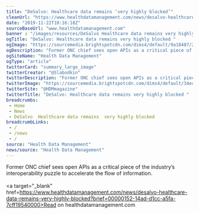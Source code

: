 ```yaml
--- 
title: "DeSalvo: Healthcare data remains ‘very highly blocked’"
cleanUrl: "https://www.healthdatamanagement.com/news/desalvo-healthcare-data-remains-very-highly-blocked?brief=00000152-14ad-d1cc-a5fa-7cff19540000"
date: "2019-11-22T10:16:18Z"
sourceBaseUrl: "www.healthdatamanagement.com"
banner : "/images/resources/DeSalvo Healthcare data remains very highly blocked.png"
ogTitle: "DeSalvo: Healthcare data remains very highly blocked "
ogImage: "https://sourcemedia.brightspotcdn.com/dims4/default/9a18487/2147483647/strip/true/crop/1705x895+0+121/resize/1200x630!/quality/90/?url=https%3A%2F%2Fsourcemedia.brightspotcdn.com%2F7d%2Ffc%2Fcc7570ff4224b2567d7af1968068%2Fdesalvo-karen3-crop.jpg"
ogDescription: "Former ONC chief sees open APIs as a critical piece of the industrys interoperability puzzle to accelerate the flow of information."
ogSiteName: "Health Data Management"
ogType: "article"
twitterCard: "summary_large_image"
twitterCreator: "@Slabodkin"
twitterDescription: "Former ONC chief sees open APIs as a critical piece of the industrys interoperability puzzle to accelerate the flow of information."
twitterImage: "https://sourcemedia.brightspotcdn.com/dims4/default/34ecc67/2147483647/strip/true/crop/1705x959+0+89/resize/1200x675!/quality/90/?url=https%3A%2F%2Fsourcemedia.brightspotcdn.com%2F7d%2Ffc%2Fcc7570ff4224b2567d7af1968068%2Fdesalvo-karen3-crop.jpg"
twitterSite: "@HDMmagazine"
twitterTitle: "DeSalvo: Healthcare data remains very highly blocked "
breadcrumbs:
 - Home
 - News
 - DeSalvo  Healthcare data remains  very highly blocked
breadcrumbLinks:
 - / 
 - /news
 - / 
source: "Health Data Management"
news/source: "Health Data Management"
---
```

Former ONC chief sees open APIs as a critical piece of the industry’s interoperability puzzle to accelerate the flow of information.<br><br><a target="_blank" href=https://www.healthdatamanagement.com/news/desalvo-healthcare-data-remains-very-highly-blocked?brief=00000152-14ad-d1cc-a5fa-7cff19540000>Read on healthdatamanagement.com</a>
